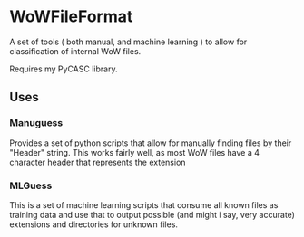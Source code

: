 # WoWFileFormat
A set of tools ( both manual, and machine learning ) to allow for classification of internal WoW files.

Requires my PyCASC library.

## Uses

### Manuguess 

Provides a set of python scripts that allow for manually finding files by their "Header" string. This works fairly well, as most WoW files have a 4 character header that represents the extension

### MLGuess

This is a set of machine learning scripts that consume all known files as training data and use that to output possible (and might i say, very accurate) extensions and directories for unknown files.
